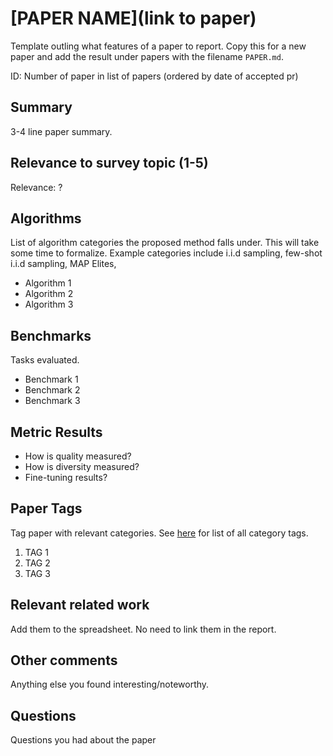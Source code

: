 # [PAPER NAME](link to paper)

Template outling what features of a paper to report. Copy this for a new paper and add the result under papers with the filename `PAPER.md`.

ID: Number of paper in list of papers (ordered by date of accepted pr)

## Summary

3-4 line paper summary.

## Relevance to survey topic (1-5)

Relevance: ?

## Algorithms

List of algorithm categories the proposed method falls under. This will take some time to formalize. Example categories include i.i.d sampling, few-shot i.i.d sampling, MAP Elites, 

- Algorithm 1
- Algorithm 2
- Algorithm 3

## Benchmarks

Tasks evaluated.

- Benchmark 1
- Benchmark 2
- Benchmark 3

## Metric Results

- How is quality measured?
- How is diversity measured?
- Fine-tuning results?

## Paper Tags

Tag paper with relevant categories. See [here](https://github.com/Dahoas/QDSyntheticData/blob/main/papers/categories.json) for list of all category tags.

1. TAG 1
2. TAG 2
3. TAG 3

## Relevant related work

Add them to the spreadsheet. No need to link them in the report.

## Other comments

Anything else you found interesting/noteworthy.

## Questions

Questions you had about the paper
